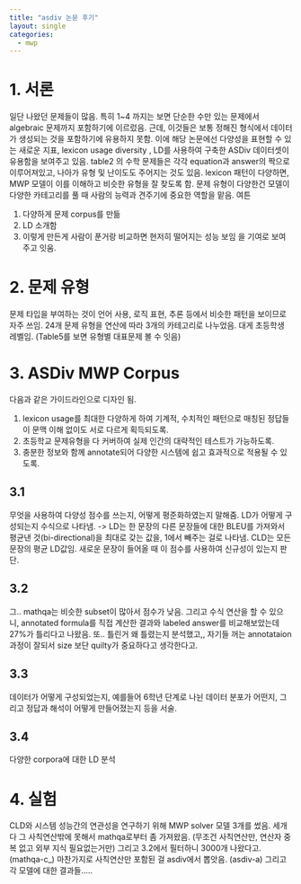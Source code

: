 ```yaml
---
title: "asdiv 논문 후기"
layout: single
categories:
  - mwp
---
```


# 1. 서론
일단 나왔던 문제들이 많음. 특히 1~4 까지는 보면 단순한 수만 있는 문제에서 algebraic 문제까지 포함하기에 이르렀음. 근데, 이것들은 보통 정해진 형식에서 데이터가 생성되는 것을 포함하기에 유용하지 못함.
이에 해당 논문에선 다양성을 표현할 수 있는 새로운 지표, lexicon usage diversity , LD를 사용하여 구축한 ASDiv 데이터셋이 유용함을 보여주고 있음.
table2 의 수학 문제들은 각각 equation과 answer의 짝으로 이루어져있고, 나아가 유형 및 난이도도 주어지는 것도 있음. lexicon 패턴이 다양하면, MWP 모델이 이를 이해하고 비슷한 유형을 잘 찾도록 함. 문제 유형이 다양한건 모델이 다양한 카테고리를 풀 때 사람의 능력과 견주기에 중요한 역할을 맡음.
여튼
1) 다양하게 문제 corpus를 만듦
2) LD 소개함
3) 이렇게 만든게 사람이 푼거랑 비교하면 현저히 떨어지는 성능 보임
을 기여로 보여주고 잇움.

# 2. 문제 유형
문제 타입을 부여하는 것이 언어 사용, 로직 표현, 추론 등에서 비슷한 패턴을 보이므로 자주 쓰임. 24개 문제 유형을 연산에 따라 3개의 카테고리로 나누었음. 대게 초등학생 레벨임. (Table5를 보면 유형별 대표문제 볼 수 잇음)
 
# 3. ASDiv MWP Corpus
다음과 같은 가이드라인으로 디자인 됨.
1) lexicon usage를 최대한 다양하게 하여 기계적, 수치적인 패턴으로 매칭된 정답들이 문맥 이해 없이도 서로 다르게 획득되도록.
2) 초등학교 문제유형을 다 커버하여 실제 인간의 대략적인 테스트가 가능하도록.
3) 충분한 정보와 함께 annotate되어 다양한 시스템에 쉽고 효과적으로 적용될 수 있도록.
## 3.1
무엇을 사용하여 다양성 점수를 쓰는지, 어떻게 평준화하였는지 말해줌.  LD가 어떻게 구성되는지 수식으로 나타냄. -> LD는 한 문장의 다른 문장들에 대한 BLEU를 가져와서 평균낸 것(bi-directional)을 최대로 갖는 값을, 1에서 빼주는 걸로 나타냄. CLD는 모든 문장의 평균 LD값임. 새로운 문장이 들어올 때 이 점수를 사용하여 신규성이 있는지 판단.
## 3.2
그.. mathqa는 비슷한 subset이 많아서 점수가 낮음.  그리고 수식 연산을 할 수 있으니, annotated formula를 직접 계산한 결과와 labeled answer를 비교해보았는데 27%가 틀리다고 나왔음. 또.. 틀린거 왜 틀렸는지 분석했고,, 자기들 꺼는 annotataion과정이 잘되서 size 보단 quilty가 중요하다고 생각한다고.
## 3.3 
데이터가 어떻게 구성되었는지, 예를들어 6학년 단계로 나뉜 데이터 분포가 어떤지, 그리고 정답과 해석이 어떻게 만들어졌는지 등을 서술.
## 3.4
다양한 corpora에 대한 LD 분석

# 4. 실험
CLD와 시스템 성능간의 연관성을 연구하기 위해 MWP solver 모델 3개를 썼음. 세개다 그 사칙연산밖에 못해서 mathqa로부터 좀 가져왔음. (무조건 사칙연산만, 연산자 중복 없고 외부 지식 필요없는거만) 그리고 3.2에서 필터하니 3000개 나왔다고. (mathqa-c_) 마찬가지로 사칙연산만 포함된 걸 asdiv에서 뽑앗음. (asdiv-a) 그리고 각 모델에 대한 결과들.....



